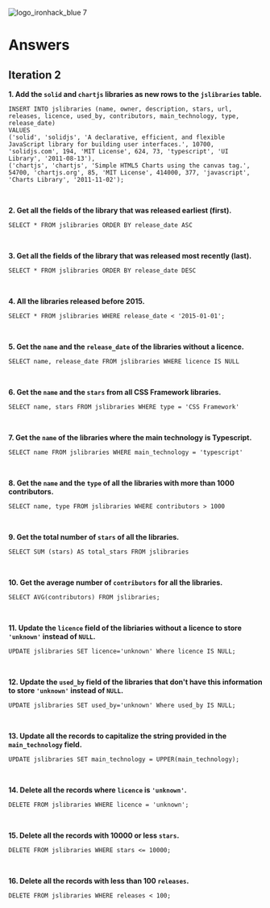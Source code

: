 ![logo_ironhack_blue 7](https://user-images.githubusercontent.com/23629340/40541063-a07a0a8a-601a-11e8-91b5-2f13e4e6b441.png)

# Answers

## Iteration 2

**1. Add the `solid` and `chartjs` libraries as new rows to the `jslibraries` table.**

<!-- Your Query Goes Here -->
```
INSERT INTO jslibraries (name, owner, description, stars, url, releases, licence, used_by, contributors, main_technology, type, release_date)
VALUES
('solid', 'solidjs', 'A declarative, efficient, and flexible JavaScript library for building user interfaces.', 10700, 'solidjs.com', 194, 'MIT License', 624, 73, 'typescript', 'UI Library', '2011-08-13'),
('chartjs', 'chartjs', 'Simple HTML5 Charts using the canvas tag.', 54700, 'chartjs.org', 85, 'MIT License', 414000, 377, 'javascript', 'Charts Library', '2011-11-02'); 
```

<br>

**2. Get all the fields of the library that was released earliest (first).**

<!-- Your Query Goes Here -->
```
SELECT * FROM jslibraries ORDER BY release_date ASC
```

<br>

**3. Get all the fields of the library that was released most recently (last).**

<!-- Your Query Goes Here -->

```
SELECT * FROM jslibraries ORDER BY release_date DESC
```

<br>

**4. All the libraries released before 2015.**

<!-- Your Query Goes Here -->

```
SELECT * FROM jslibraries WHERE release_date < '2015-01-01';
```

<br>

**5. Get the `name` and the `release_date` of the libraries without a licence.**

<!-- Your Query Goes Here -->

```
SELECT name, release_date FROM jslibraries WHERE licence IS NULL
```

<br>

**6. Get the `name` and the `stars` from all CSS Framework libraries.**

<!-- Your Query Goes Here -->

```
SELECT name, stars FROM jslibraries WHERE type = 'CSS Framework'
```

<br>

**7. Get the `name` of the libraries where the main technology is Typescript.**

<!-- Your Query Goes Here -->

```
SELECT name FROM jslibraries WHERE main_technology = 'typescript'
```

<br>

**8. Get the `name` and the `type` of all the libraries with more than 1000 contributors.**

<!-- Your Query Goes Here -->

```
SELECT name, type FROM jslibraries WHERE contributors > 1000
```

<br>

**9. Get the total number of `stars` of all the libraries.**

<!-- Your Query Goes Here -->

```
SELECT SUM (stars) AS total_stars FROM jslibraries
```

<br>

**10. Get the average number of `contributors` for all the libraries.**

<!-- Your Query Goes Here -->

```
SELECT AVG(contributors) FROM jslibraries;
```

<br>

**11. Update the `licence` field of the libriaries without a licence to store `'unknown'` instead of `NULL`.**

<!-- Your Query Goes Here -->

```
UPDATE jslibraries SET licence='unknown' Where licence IS NULL;
```

<br>

**12. Update the `used_by` field of the libraries that don't have this information to store `'unknown'` instead of `NULL`.**

<!-- Your Query Goes Here -->

```
UPDATE jslibraries SET used_by='unknown' Where used_by IS NULL;
```

<br>

**13. Update all the records to capitalize the string provided in the `main_technology` field.**

<!-- Your Query Goes Here -->

```
UPDATE jslibraries SET main_technology = UPPER(main_technology);
```

<br>

**14. Delete all the records where `licence` is `'unknown'`.**

<!-- Your Query Goes Here -->

```
DELETE FROM jslibraries WHERE licence = 'unknown';
```

<br>

**15. Delete all the records with 10000 or less `stars`.**

<!-- Your Query Goes Here -->

```
DELETE FROM jslibraries WHERE stars <= 10000;
```

<br>

**16. Delete all the records with less than 100 `releases`.**

<!-- Your Query Goes Here -->

```
DELETE FROM jslibraries WHERE releases < 100;
```

<br>

